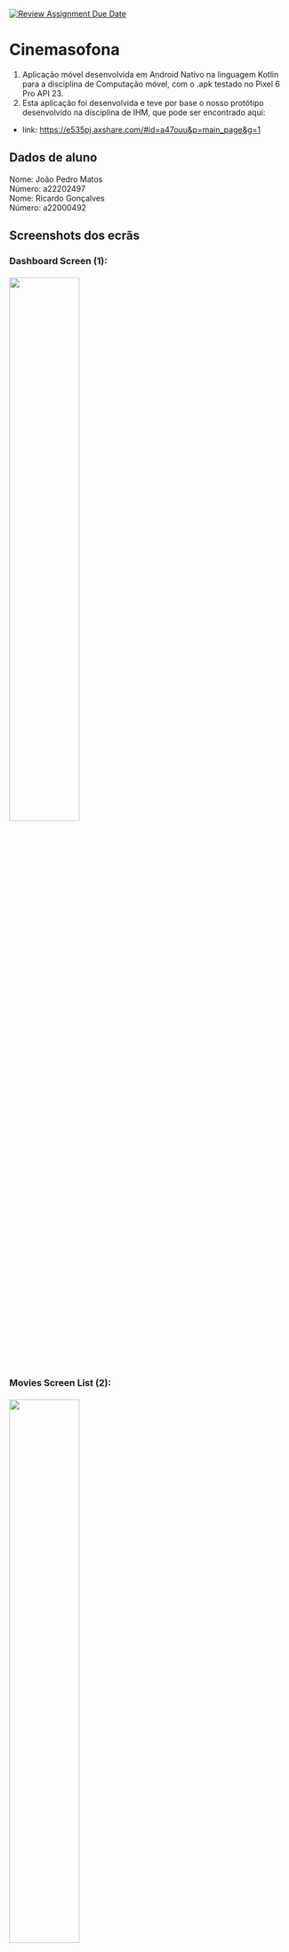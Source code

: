 [![Review Assignment Due Date](https://classroom.github.com/assets/deadline-readme-button-24ddc0f5d75046c5622901739e7c5dd533143b0c8e959d652212380cedb1ea36.svg)](https://classroom.github.com/a/3TAzxFga)
# Cinemasofona
1. Aplicação móvel desenvolvida em Android Nativo na linguagem Kotlin para a disciplina de 
Computação móvel, com o .apk testado no Pixel 6 Pro API 23.
2. Esta aplicação foi desenvolvida e teve por base o nosso protótipo desenvolvido na disciplina de
IHM, que pode ser encontrado aqui:
 * link: https://e535pj.axshare.com/#id=a47ouu&p=main_page&g=1

## Dados de aluno

Nome: João Pedro Matos <br />
Número: a22202497<br />
Nome: Ricardo Gonçalves <br />
Número: a22000492<br />


## Screenshots dos ecrãs

### Dashboard Screen (1): <br> <br> <img src="https://i.gyazo.com/5b647603adebc48f0e76cc19456639f2.png" height="50%" width="50%">
### Movies Screen List (2): <br> <br> <img src="https://i.gyazo.com/962280a6bb85cc73bca20fa1f60f6232.png" height="50%" width="50%">
### Movies Screen Map (2): <br> <br> <img src="https://i.gyazo.com/86b34e641dbcbda3b8691c7f7618f21d.png" height="50%" width="50%">
### Movie Register Screen (1): <br> <br> <img src="https://i.gyazo.com/c7d09f334bee7e307f115bf8e4031b54.png" height="50%" width="50%">
### Movie Register Screen (2): <br> <br> <img src="https://i.gyazo.com/9629adcbf961b38760d15f269eec073b.png" height="50%" width="50%">
### Movie Register Screen (3): <br> <br> <img src="https://i.gyazo.com/d141d17e2262572dff93e88c53fb7421.png" height="50%" width="50%">
### Details Screen (1): <br> <br> <img src="https://i.gyazo.com/5978ee4970d8c3c86c432658bee97522.png" height="50%" width="50%">
### Details Screen (2): <br> <br> <img src="https://i.gyazo.com/79d24aaac08638690bd4fe0f009a7ed4.png" height="50%" width="50%">
### Share (1): <br> <br> <img src="images/Screenshot_share1.png" height="50%" width="50%">
### Share (2): <br> <br> <img src="images/Screenshot_share2.png" height="50%" width="50%">
### Voice (1): <br> <br> <img src="https://i.gyazo.com/e9f861a44609e16e87173400e69d0419.png" height="50%" width="50%">
### Voice (2): <br> <br> <img src="https://i.gyazo.com/0756bfb2e5f0d005d0ee50ffcd4e7527.png" height="50%" width="50%">
### Voice (3): <br> <br> <img src="https://i.gyazo.com/2cf0ecec448a641c7d4e7c4a6b2d7231.png" height="50%" width="50%">


## Funcionalidades
### Table: <br> <br> <img src="https://i.gyazo.com/ba91986387de490bf292459531a9cca9.png">

Das funcionalidades mencionadas na tabela anterior, foram implementadas todas excepto o extra.


## Idiomas (Multi-language)
* Inglês (default)
<br> <br> <img src="images/Screenshot_register1.png" height="50%" width="50%">
* Português
<br> <br> <img src="images/Screenshot_language1.png" height="50%" width="50%">
* Espanhol
<br> <br> <img src="images/Screenshot_language2.png" height="50%" width="50%">


## Autoavaliação
Nota: 18 valores

## Link do vídeo
https://youtu.be/ZMNf1eNuzDY

## Classes e atributos
**Classe Movie:**
 -Atributos:
    * id - String,
    * name - String,
    * year - String,
    * photo - String,
    * genre - String,
    * synopsis - String,
    * releaseDate - String,
    * imdbRating - Double,
    * imdbLink - String;
  -Métodos:
    * toMovieDB() - MovieDB;

**Classe MovieRegistry:**
  -Atributos:
    * id - Long,
    * movie - Movie
    * cinema - Cinema,
    * rate - Int,
    * seen - String,
    * observations - String,
    * images - List<RegistryImage>;
  -Métodos:
    * toMovieRegistryDB() - MovieRegistryDB,
    * rateColor() - Float;

**Classe History:**
  -Métodos:
    * loadCinemas() - List<Cinema>,
    * getCinemaByName() - Cinema?;

**Classe Cinema:**
    -Atributos:
        * id - Long,
        * name - String,
        * provider - String,
        * address - String,
        * latitude - Double,
        * longitude - Double,
        * county - String;
    -Métodos:
        * toCinemaDB() - CinemaDB;

**Classe RegistryImage:**
    -Atributos:
        * id - Long,
        * uri - String,
        * movieRegistryId - Long;
    -Métodos:
        * toRegistryImageDB() - RegistryImageDB;

**Class MarkerData:**
    -Atributos:
        * marker - Marker,
        * registryId - Long;
    -Métodos:
        * toMarkerDataDB() - MarkerDataDB;

## Idioma
![ChatGPT - Portuguese](https://i.gyazo.com/9da4c6ac1f819d7b2d84c43ff531b136.png)
![ChatGPT - Spanish](https://i.gyazo.com/928ea625fcb1aac07cb6687b5987bfc9.png)


## Referências
Para as funcionalidades que não foram dadas em aula utilizámos apenas o ChatGPT. 
